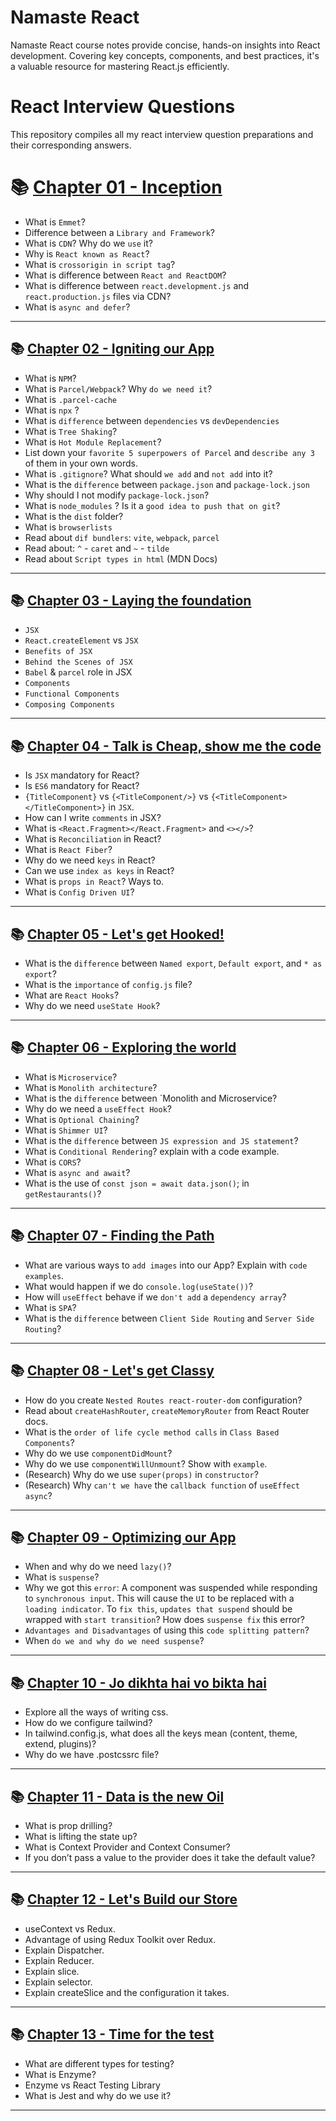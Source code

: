 # Namaste React

Namaste React course notes provide concise, hands-on insights into React development. Covering key concepts, components, and best practices, it's a valuable resource for mastering React.js efficiently.

# React Interview Questions
  This repository compiles all my react interview question preparations and their corresponding answers.

# 📚 [Chapter 01 - Inception](https://github.com/ReddyDivya/rd-namaste-react-notes/tree/main/Chapter%2001%20-%20Inception)
- What is `Emmet`?
- Difference between a `Library and Framework`?
- What is `CDN`? Why do we `use` it?
- Why is `React known as React`?
- What is `crossorigin in script tag`?
- What is difference between `React and ReactDOM`?
- What is difference between `react.development.js` and `react.production.js` files via CDN?
- What is `async and defer`?

---

## 📚 [Chapter 02 - Igniting our App](https://github.com/ReddyDivya/rd-namaste-react-notes/tree/main/Chapter%2002%20-%20Igniting%20our%20App)

- What is `NPM`?
- What is `Parcel/Webpack`? Why `do we need it`?
- What is `.parcel-cache`
- What is `npx` ?
- What is `difference` between `dependencies` vs `devDependencies`
- What is `Tree Shaking`?
- What is `Hot Module Replacement`?
- List down your `favorite 5 superpowers of Parcel` and `describe any 3` of them in your
own words.
- What is `.gitignore`? What should `we add` and `not add` into it?
- What is the `difference` between `package.json` and `package-lock.json`
- Why should I not modify `package-lock.json`?
- What is `node_modules` ? Is it a `good idea to push that on git`?
- What is the `dist` folder?
- What is `browserlists`
- Read about `dif bundlers`: `vite`, `webpack`, `parcel`
- Read about: `^` - `caret` and `~` - `tilde`
- Read about `Script types in html` (MDN Docs)
---

## 📚 [Chapter 03 - Laying the foundation](https://github.com/ReddyDivya/rd-namaste-react-notes/tree/main/Chapter%20-%2003%20Laying%20the%20foundation)

- `JSX`
- `React.createElement` vs `JSX`
- `Benefits of JSX`
- `Behind the Scenes of JSX`
- `Babel` & `parcel` role in JSX
- `Components`
- `Functional Components`
- `Composing Components` 
---
## 📚 [Chapter 04 - Talk is Cheap, show me the code](https://github.com/ReddyDivya/rd-namaste-react-notes/tree/main/Chapter%20-%2004%20-%20Talk%20is%20cheap%2C%20show%20me%20the%20code)
- Is `JSX` mandatory for React?
- Is `ES6` mandatory for React?
- `{TitleComponent}` vs `{<TitleComponent/>}` vs `{<TitleComponent></TitleComponent>}` in `JSX`.
- How can I write `comments` in JSX?
- What is `<React.Fragment></React.Fragment>` and `<></>`?
- What is `Reconciliation` in React?
- What is `React Fiber`?
- Why do we need `keys` in React?
- Can we use `index as keys` in React?
- What is `props in React`? Ways to.
- What is `Config Driven UI`?
---
## 📚 [Chapter 05 - Let's get Hooked!](https://github.com/ReddyDivya/rd-namaste-react-notes/tree/main/Chapter%20-%2005%20-%20Let's%20get%20Hooked)
- What is the `difference` between `Named export`, `Default export`, and `* as export`?
- What is the `importance` of `config.js` file?
- What are `React Hooks`?
- Why do we need `useState Hook`?
---
## 📚 [Chapter 06 - Exploring the world](https://github.com/ReddyDivya/rd-namaste-react-notes/tree/main/Chapter%20-%2006%20-%20Exploring%20the%20world)
- What is `Microservice`?
- What is `Monolith architecture`?
- What is the `difference` between `Monolith and Microservice?
- Why do we need a `useEffect Hook`?
- What is `Optional Chaining`?
- What is `Shimmer UI`?
- What is the `difference` between `JS expression and JS statement`?
- What is `Conditional Rendering`? explain with a code example.
- What is `CORS`?
- What is `async and await`?
- What is the use of `const json = await data.json()`; in `getRestaurants()`?
---
## 📚 [Chapter 07 - Finding the Path](https://github.com/ReddyDivya/rd-namaste-react-notes/tree/main/Chapter%20-%2007%20-%20Finding%20the%20path)
- What are various ways to `add images` into our App? Explain with `code examples`.
- What would happen if we do `console.log(useState())`?
- How will `useEffect` behave if we `don't add` a `dependency array`?
- What is `SPA`?
- What is the `difference` between `Client Side Routing` and `Server Side Routing`?
---
## 📚 [Chapter 08 - Let's get Classy](https://github.com/ReddyDivya/rd-namaste-react-notes/tree/main/Chapter%20-%2008%20-%20Let's%20get%20Classy)
- How do you create `Nested Routes react-router-dom` configuration?
- Read about `createHashRouter`, `createMemoryRouter` from React Router docs.
- What is the `order of life cycle method calls` in `Class Based Components`?
- Why do we use `componentDidMount`?
- Why do we use `componentWillUnmount`? Show with `example`.
- (Research) Why do we use `super(props)` in `constructor`?
- (Research) Why `can't we have` the `callback function` of `useEffect async`?
---
## 📚 [Chapter 09 - Optimizing our App](https://github.com/ReddyDivya/rd-namaste-react-notes/tree/main/Chapter%20-%2009%20-%20Optimizing%20our%20app)
- When and why do we need `lazy()`?
- What is `suspense`?
- Why we got this `error`: A component was suspended while responding to `synchronous input`. This will cause the `UI` to be replaced with a `loading indicator`. To `fix this`, `updates that suspend` should be wrapped with `start transition`? How does `suspense fix` this error?
- `Advantages and Disadvantages` of using this `code splitting pattern`?
- When `do we and why do we need suspense`?
---
## 📚 [Chapter 10 - Jo dikhta hai vo bikta hai](https://github.com/ReddyDivya/rd-namaste-react-notes/tree/main/Chapter%20-%2010%20-%20Jo%20Dikta%20hai%2C%20vo%20bikta%20hai)
- Explore all the ways of writing css.
- How do we configure tailwind?
- In tailwind.config.js, what does all the keys mean (content, theme, extend,
plugins)?
- Why do we have .postcssrc file?

---
## 📚 [Chapter 11 - Data is the new Oil](https://github.com/ReddyDivya/rd-namaste-react-notes/tree/main/Chapter%20-%2011%20-%20Data%20is%20the%20new%20oil)
- What is prop drilling?
- What is lifting the state up?
- What is Context Provider and Context Consumer?
- If you don’t pass a value to the provider does it take the default value?
---

## 📚 [Chapter 12 - Let's Build our Store](https://github.com/ReddyDivya/rd-namaste-react-notes/tree/main/Chapter%20-%2012%20-%20Lets%20build%20our%20store)
- useContext vs Redux.
- Advantage of using Redux Toolkit over Redux.
- Explain Dispatcher.
- Explain Reducer.
- Explain slice.
- Explain selector.
- Explain createSlice and the configuration it takes.
---

## 📚 [Chapter 13 - Time for the test](https://github.com/ReddyDivya/rd-namaste-react-notes/tree/main/Chapter%20-%2013%20-%20Time%20for%20the%20test)
- What are different types for testing?
- What is Enzyme?
- Enzyme vs React Testing Library
- What is Jest and why do we use it?
---
